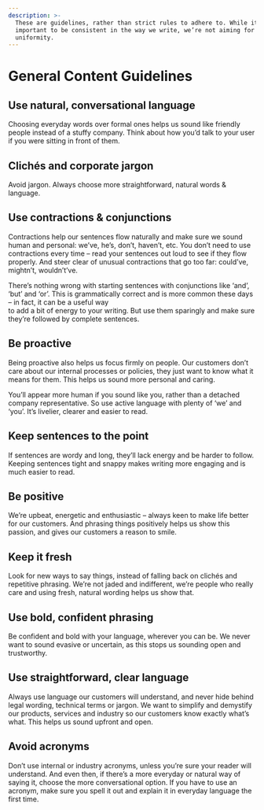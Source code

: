 ```yaml
---
description: >-
  These are guidelines, rather than strict rules to adhere to. While it’s
  important to be consistent in the way we write, we’re not aiming for total
  uniformity.
---
```


# General Content Guidelines

## Use natural, conversational language

Choosing everyday words over formal ones helps us sound like friendly people instead of a stuffy company. Think about how you’d talk to your user if you were sitting in front of them.

## Clichés and corporate jargon

Avoid jargon. Always choose more straightforward, natural words & language.

## Use contractions & conjunctions

Contractions help our sentences flow naturally and make sure we sound human and personal: we’ve, he’s, don’t, haven’t, etc. You don’t need to use contractions every time – read your sentences out loud to see if they flow properly. And steer clear of unusual contractions that go too far: could’ve, mightn’t, wouldn’t’ve.

There’s nothing wrong with starting sentences with conjunctions like ‘and’, ‘but’ and ‘or’. This is grammatically correct and is more common these days – in fact, it can be a useful way  
to add a bit of energy to your writing. But use them sparingly and make sure they’re followed by complete sentences.

## Be proactive

Being proactive also helps us focus firmly on people. Our customers don’t care about our internal processes or policies, they just want to know what it means for them. This helps us sound more personal and caring.

You’ll appear more human if you sound like you, rather than a detached company representative. So use active language with plenty of ‘we’ and ‘you’. It’s livelier, clearer and easier to read.

## Keep sentences to the point

If sentences are wordy and long, they’ll lack energy and be harder to follow. Keeping sentences tight and snappy makes writing more engaging and is much easier to read.

## Be positive

We’re upbeat, energetic and enthusiastic – always keen to make life better for our customers. And phrasing things positively helps us show this passion, and gives our customers a reason to smile.

## Keep it fresh

Look for new ways to say things, instead of falling back on clichés and repetitive phrasing. We’re not jaded and indifferent, we’re people who really care and using fresh, natural wording helps us show that.

## Use bold, confident phrasing

Be confident and bold with your language, wherever you can be. We never want to sound evasive or uncertain, as this stops us sounding open and trustworthy.

## Use straightforward, clear language

Always use language our customers will understand, and never hide behind legal wording, technical terms or jargon. We want to simplify and demystify our products, services and industry so our customers know exactly what’s what. This helps us sound upfront and open.

## Avoid acronyms

Don’t use internal or industry acronyms, unless you’re sure your reader will understand. And even then, if there’s a more everyday or natural way of saying it, choose the more conversational option. If you have to use an acronym, make sure you spell it out and explain it in everyday language the first time.

